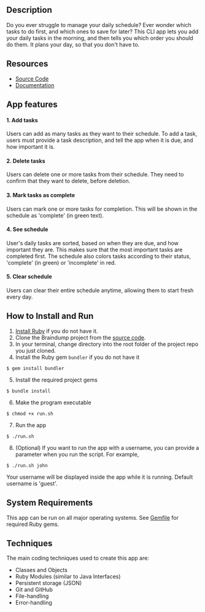 ## Description

Do you ever struggle to manage your daily schedule? Ever wonder which tasks to do first, and which ones to save for later? This CLI app lets you add your daily tasks in the morning, and then tells you which order you should do them. It plans your day, so that you don't have to.

## Resources

- [Source Code](https://github.com/marlonmoreira000/scheduler-app/tree/master/src)
- [Documentation](https://github.com/marlonmoreira000/scheduler-app/tree/master/docs)

## App features

#### 1. Add tasks

Users can add as many tasks as they want to their schedule. To add a task, users must provide a task description, and tell the app when it is due, and how important it is. 

#### 2. Delete tasks

Users can delete one or more tasks from their schedule.
They need to confirm that they want to delete, before deletion. 

#### 3. Mark tasks as complete

Users can mark one or more tasks for completion. This will be shown in the schedule as 'complete' (in green text).

#### 4. See schedule

User's daily tasks are sorted, based on when they are due, and how important they are. This makes sure that the most important tasks are completed first. The schedule also colors tasks according to their status, 'complete' (in green) or 'incomplete' in red.

#### 5. Clear schedule

Users can clear their entire schedule anytime, allowing them to start fresh every day.

## **How to Install and Run**

1. [Install Ruby](https://www.ruby-lang.org/en/documentation/installation/) if you do not have it.
2. Clone the Braindump project from the [source code](https://github.com/marlonmoreira000/scheduler-app).
3. In your terminal, change directory into the root folder of the project repo you just cloned.
4. Install the Ruby gem `bundler` if you do not have it

```
$ gem install bundler
```

5. Install the required project gems 

```
$ bundle install 
```

6. Make the program executable
```
$ chmod +x run.sh
```

7. Run the app

```
$ ./run.sh
```

8. (Optional) If you want to run the app with a username, you can provide a parameter when you run the script. For example,

```
$ ./run.sh john
```

Your username will be displayed inside the app while it is running. Default username is 'guest'.

##  System Requirements

This app can be run on all major operating systems. See [Gemfile](https://github.com/marlonmoreira000/scheduler-app/blob/master/Gemfile) for required Ruby gems.

## Techniques 

The main coding techniques used to create this app are:  

- Classes and Objects
- Ruby Modules (similar to Java Interfaces)
- Persistent storage (JSON)
- Git and GitHub
- File-handling
- Error-handling


